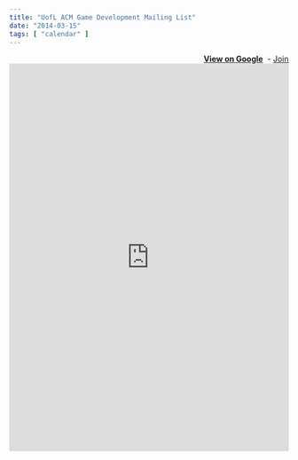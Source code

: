 ```yaml
---
title: "UofL ACM Game Development Mailing List"
date: "2014-03-15"
tags: [ "calendar" ]
---
```


<div align="right">
	<strong><a href="https://groups.google.com/forum/#!forum/uofl-acm-game-development" target="_blank" title="View group on Google">View on Google</a></strong>
	&nbsp;-&nbsp;<a href="https://groups.google.com/forum/#!forum/uofl-acm-game-development/join" target="_blank" title="Join the Game Development Mailing List">Join</a>
</div>
<iframe id="forum_embed"
  src="https://groups.google.com/forum/embed/?place=forum/uofl-acm-game-development&showsearch=false&showpopout=false&showtabs=true&hideforumtitle=true"
  scrolling="no"
  frameborder="0"
  width="100%"
  height="700">
</iframe>

